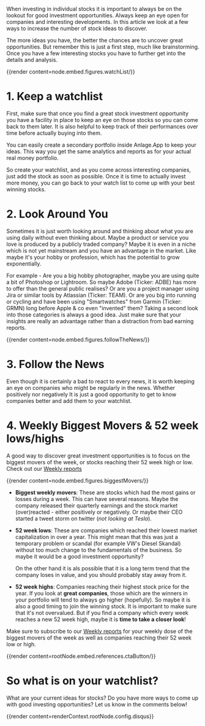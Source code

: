 When investing in individual stocks it is important to always be on the lookout for
good investment opportunities. Always keep an eye open for companies and interesting
developments. In this article we look at a few ways to increase the number of stock ideas
to discover.

The more ideas you have, the better the chances are to uncover great opportunities.
But remember this is just a first step, much like brainstorming. Once you have
a few interesting stocks you have to further get into the details and analysis.

<!--more-->

{{render content=node.embed.figures.watchList/}}

# 1. Keep a watchlist

First, make sure that once you find a great stock investment opportunity you have a facility
in place to keep an eye on those stocks so you can come back to them later. 
It is also helpful to keep track of their performances over time before actually
buying into them.

You can easily create a secondary portfolio inside Anlage.App to keep your ideas.
This way you get the same analytics and reports as for your actual real money portfolio.

So create your watchlist, and as you come across interesting companies, just add
the stock as soon as possible. Once it is time to actually invest more money, you can go
back to your watch list to come up with your best winning stocks.

# 2. Look Around You

Sometimes it is just worth looking around and thinking about what you are using
daily without even thinking about. Maybe a product or service you love is produced
by a publicly traded company? Maybe it is even in a niche which is not yet mainstream
and you have an advantage in the market. Like maybe it's your hobby or profession,
which has the potential to grow exponentially.

For example - Are you a big hobby photographer, maybe you are using quite a bit of
Photoshop or Lightroom. So maybe Adobe (Ticker: ADBE) has more to offer than the general public
realises? Or are you a project manager using Jira or similar tools by Atlassian
 (Ticker: TEAM). Or are you big into running or cycling and have been using "Smartwatches"
 from Garmin (Ticker: GRMN) long before Apple & co even "invented" them? Taking
 a second look into those categories is always a good idea. Just make sure that
 your insights are really an advantage rather than a distraction from bad earning reports.

{{render content=node.embed.figures.followTheNews/}}


# 3. Follow the News

Even though it is certainly a bad to react to every news, it is worth keeping
an eye on companies who might be regularly in the news. Whether positively nor negatively
It is just a good opportunity to get to know companies better and add them to your watchlist.

# 4. Weekly Biggest Movers & 52 week lows/highs

A good way to discover great investment opportunities is to focus on the biggest
movers of the week, or stocks reaching their 52 week high or low. Check out our
[Weekly reports](/tools/weekly-reports/)

{{render content=node.embed.figures.biggestMovers/}}

* **Biggest weekly movers**: These are stocks which had the most gains or losses during a week.
  This can have several reasons. Maybe the company released their quarterly earnings and the stock market
  (over)reacted - either positively or negatively. Or maybe their CEO started a tweet storm on twitter (*not looking at Tesla*).

* **52 week lows**: These are companies which reached their lowest market capitalization in over a year.
    This might mean that this was just a temporary problem or scandal (for example VW's Diesel Skandal) without 
    too much change to the fundamentals of the business. So maybe it would be a good investment opportunity?

    On the other hand it is als possible that it is a long term trend that the company loses in
    value, and you should probably stay away from it.


* **52 week highs**: Companies reaching their highest stock price for the year. If you look at **great companies**, those which 
  are the winners in your portfolio will tend to always go higher (hopefully). So maybe it is also a good timing
  to join the winning stock. It is important to make sure that it's not overvalued. But if
  you find a company which every week reaches a new 52 week high, maybe it is **time to take a closer look**!

Make sure to subscribe to our [Weekly reports](/tools/weekly-reports/) for your weekly
dose of the biggest movers of the week as well as companies reaching their 52 week low or high.

{{render content=rootNode.embed.references.ctaButton/}}

# So what is on your watchlist?

What are your current ideas for stocks? Do you have more ways to come up with good
investing opportunities? Let us know in the comments below!

{{render content=renderContext.rootNode.config.disqus}}
